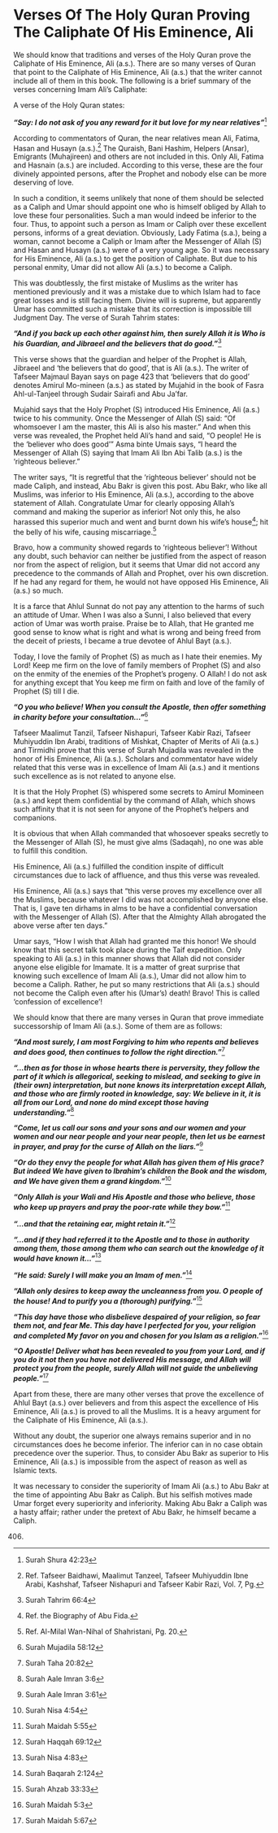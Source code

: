 Verses Of The Holy Quran Proving The Caliphate Of His Eminence, Ali
===================================================================

We should know that traditions and verses of the Holy Quran prove the
Caliphate of His Eminence, Ali (a.s.). There are so many verses of Quran
that point to the Caliphate of His Eminence, Ali (a.s.) that the writer
cannot include all of them in this book. The following is a brief
summary of the verses concerning Imam Ali’s Caliphate:

A verse of the Holy Quran states:

***“Say: I do not ask of you any reward for it but love for my near
relatives”***[^1]

According to commentators of Quran, the near relatives mean Ali, Fatima,
Hasan and Husayn (a.s.).[^2] The Quraish, Bani Hashim, Helpers (Ansar),
Emigrants (Muhajireen) and others are not included in this. Only Ali,
Fatima and Hasnain (a.s.) are included. According to this verse, these
are the four divinely appointed persons, after the Prophet and nobody
else can be more deserving of love.

In such a condition, it seems unlikely that none of them should be
selected as a Caliph and Umar should appoint one who is himself obliged
by Allah to love these four personalities. Such a man would indeed be
inferior to the four. Thus, to appoint such a person as Imam or Caliph
over these excellent persons, informs of a great deviation. Obviously,
Lady Fatima (s.a.), being a woman, cannot become a Caliph or Imam after
the Messenger of Allah (S) and Hasan and Husayn (a.s.) were of a very
young age. So it was necessary for His Eminence, Ali (a.s.) to get the
position of Caliphate. But due to his personal enmity, Umar did not
allow Ali (a.s.) to become a Caliph.

This was doubtlessly, the first mistake of Muslims as the writer has
mentioned previously and it was a mistake due to which Islam had to face
great losses and is still facing them. Divine will is supreme, but
apparently Umar has committed such a mistake that its correction is
impossible till Judgment Day. The verse of Surah Tahrim states:

***“And if you back up each other against him, then surely Allah it is
Who is his Guardian, and Jibraeel and the believers that do
good.”***[^3]

This verse shows that the guardian and helper of the Prophet is Allah,
Jibraeel and ‘the believers that do good’, that is Ali (a.s.). The
writer of Tafseer Majmaul Bayan says on page 423 that ‘believers that do
good’ denotes Amirul Mo-mineen (a.s.) as stated by Mujahid in the book
of Fasra Ahl-ul-Tanjeel through Sudair Sairafi and Abu Ja’far.

Mujahid says that the Holy Prophet (S) introduced His Eminence, Ali
(a.s.) twice to his community. Once the Messenger of Allah (S) said: “Of
whomsoever I am the master, this Ali is also his master.” And when this
verse was revealed, the Prophet held Ali’s hand and said, “O people! He
is the ‘believer who does good’” Asma binte Umais says, “I heard the
Messenger of Allah (S) saying that Imam Ali Ibn Abi Talib (a.s.) is the
‘righteous believer.”

The writer says, “It is regretful that the ‘righteous believer’ should
not be made Caliph, and instead, Abu Bakr is given this post. Abu Bakr,
who like all Muslims, was inferior to His Eminence, Ali (a.s.),
according to the above statement of Allah. Congratulate Umar for clearly
opposing Allah’s command and making the superior as inferior! Not only
this, he also harassed this superior much and went and burnt down his
wife’s house[^4]; hit the belly of his wife, causing miscarriage.[^5]

Bravo, how a community showed regards to ‘righteous believer’! Without
any doubt, such behavior can neither be justified from the aspect of
reason nor from the aspect of religion, but it seems that Umar did not
accord any precedence to the commands of Allah and Prophet, over his own
discretion. If he had any regard for them, he would not have opposed His
Eminence, Ali (a.s.) so much.

It is a farce that Ahlul Sunnat do not pay any attention to the harms of
such an attitude of Umar. When I was also a Sunni, I also believed that
every action of Umar was worth praise. Praise be to Allah, that He
granted me good sense to know what is right and what is wrong and being
freed from the deceit of priests, I became a true devotee of Ahlul Bayt
(a.s.).

Today, I love the family of Prophet (S) as much as I hate their enemies.
My Lord! Keep me firm on the love of family members of Prophet (S) and
also on the enmity of the enemies of the Prophet’s progeny. O Allah! I
do not ask for anything except that You keep me firm on faith and love
of the family of Prophet (S) till I die.

***“O you who believe! When you consult the Apostle, then offer
something in charity before your consultation…”***[^6]

Tafseer Maalimut Tanzil, Tafseer Nishapuri, Tafseer Kabir Razi, Tafseer
Muhiyuddin Ibn Arabi, traditions of Mishkat, Chapter of Merits of Ali
(a.s.) and Tirmidhi prove that this verse of Surah Mujadila was revealed
in the honor of His Eminence, Ali (a.s.). Scholars and commentator have
widely related that this verse was in excellence of Imam Ali (a.s.) and
it mentions such excellence as is not related to anyone else.

It is that the Holy Prophet (S) whispered some secrets to Amirul
Momineen (a.s.) and kept them confidential by the command of Allah,
which shows such affinity that it is not seen for anyone of the
Prophet’s helpers and companions.

It is obvious that when Allah commanded that whosoever speaks secretly
to the Messenger of Allah (S), he must give alms (Sadaqah), no one was
able to fulfill this condition.

His Eminence, Ali (a.s.) fulfilled the condition inspite of difficult
circumstances due to lack of affluence, and thus this verse was
revealed.

His Eminence, Ali (a.s.) says that “this verse proves my excellence over
all the Muslims, because whatever I did was not accomplished by anyone
else. That is, I gave ten dirhams in alms to be have a confidential
conversation with the Messenger of Allah (S). After that the Almighty
Allah abrogated the above verse after ten days.”

Umar says, “How I wish that Allah had granted me this honor! We should
know that this secret talk took place during the Taif expedition. Only
speaking to Ali (a.s.) in this manner shows that Allah did not consider
anyone else eligible for Imamate. It is a matter of great surprise that
knowing such excellence of Imam Ali (a.s.), Umar did not allow him to
become a Caliph. Rather, he put so many restrictions that Ali (a.s.)
should not become the Caliph even after his (Umar’s) death! Bravo! This
is called ‘confession of excellence’!

We should know that there are many verses in Quran that prove immediate
successorship of Imam Ali (a.s.). Some of them are as follows:

***“And most surely, I am most Forgiving to him who repents and believes
and does good, then continues to follow the right direction.”***[^7]

***“…then as for those in whose hearts there is perversity, they follow
the part of it which is allegorical, seeking to mislead, and seeking to
give in (their own) interpretation, but none knows its interpretation
except Allah, and those who are firmly rooted in knowledge, say: We
believe in it, it is all from our Lord, and none do mind except those
having understanding.”***[^8]

***“Come, let us call our sons and your sons and our women and your
women and our near people and your near people, then let us be earnest
in prayer, and pray for the curse of Allah on the liars.”***[^9]

***“Or do they envy the people for what Allah has given them of His
grace? But indeed We have given to Ibrahim’s children the Book and the
wisdom, and We have given them a grand kingdom.”***[^10]

***“Only Allah is your Wali and His Apostle and those who believe, those
who keep up prayers and pray the poor-rate while they bow.”***[^11]

***“…and that the retaining ear, might retain it.”***[^12]

***“…and if they had referred it to the Apostle and to those in
authority among them, those among them who can search out the knowledge
of it would have known it…”***[^13]

***“He said: Surely I will make you an Imam of men.”***[^14]

***“Allah only desires to keep away the uncleanness from you. O people
of the house! And to purify you a (thorough) purifying.”***[^15]

***“This day have those who disbelieve despaired of your religion, so
fear them not, and fear Me. This day have I perfected for you, your
religion and completed My favor on you and chosen for you Islam as a
religion.”***[^16]

***“O Apostle! Deliver what has been revealed to you from your Lord, and
if you do it not then you have not delivered His message, and Allah will
protect you from the people, surely Allah will not guide the unbelieving
people.”***[^17]

Apart from these, there are many other verses that prove the excellence
of Ahlul Bayt (a.s.) over believers and from this aspect the excellence
of His Eminence, Ali (a.s.) is proved to all the Muslims. It is a heavy
argument for the Caliphate of His Eminence, Ali (a.s.).

Without any doubt, the superior one always remains superior and in no
circumstances does he become inferior. The inferior can in no case
obtain precedence over the superior. Thus, to consider Abu Bakr as
superior to His Eminence, Ali (a.s.) is impossible from the aspect of
reason as well as Islamic texts.

It was necessary to consider the superiority of Imam Ali (a.s.) to Abu
Bakr at the time of appointing Abu Bakr as Caliph. But his selfish
motives made Umar forget every superiority and inferiority. Making Abu
Bakr a Caliph was a hasty affair; rather under the pretext of Abu Bakr,
he himself became a Caliph.

[^1]: Surah Shura 42:23

[^2]: Ref. Tafseer Baidhawi, Maalimut Tanzeel, Tafseer Muhiyuddin Ibne
Arabi, Kashshaf, Tafseer Nishapuri and Tafseer Kabir Razi, Vol. 7, Pg.
406.

[^3]: Surah Tahrim 66:4

[^4]: Ref. the Biography of Abu Fida.

[^5]: Ref. Al-Milal Wan-Nihal of Shahristani, Pg. 20.

[^6]: Surah Mujadila 58:12

[^7]: Surah Taha 20:82

[^8]: Surah Aale Imran 3:6

[^9]: Surah Aale Imran 3:61

[^10]: Surah Nisa 4:54

[^11]: Surah Maidah 5:55

[^12]: Surah Haqqah 69:12

[^13]: Surah Nisa 4:83

[^14]: Surah Baqarah 2:124

[^15]: Surah Ahzab 33:33

[^16]: Surah Maidah 5:3

[^17]: Surah Maidah 5:67


